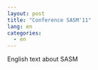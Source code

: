 ```yaml
---
layout: post
title: "Conference SASM'11"
lang: en
categories:
  - en
---
```


English text about SASM

